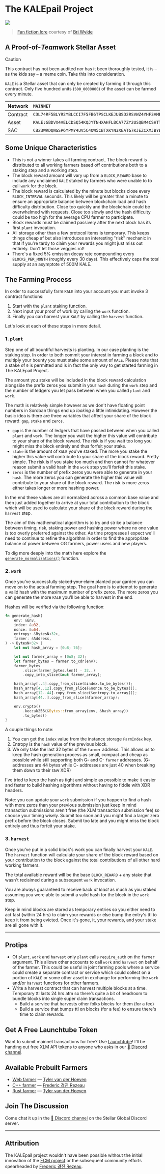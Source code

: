 # The KALEpail Project

![](./assets/farm.jpg)
> [Fan fiction lore](https://kalepail.com/kale) courtesy of [Bri Wylde](https://github.com/briwylde08)

## A Proof-of-<i>Team</i>work Stellar Asset

> [!CAUTION]
> This contract has not been audited nor has it been thoroughly tested, it is – as the kids say – a meme coin. 
> Take this into consideration.

`KALE` is a Stellar asset that can only be created by farming it through this contract. Only five hundred units (`500_0000000`) of the asset can be farmed every minute.

Network | `MAINNET` | `TESTNET`
:--- | :--- | :--- 
Contract | `CDL74RF5BLYR2YBLCCI7F5FB6TPSCLKEJUBSD2RSVWZ4YHF3VMFAIGWA` | `CDBG4XY2T5RRPH7HKGZIWMR2MFPLC6RJ453ITXQGNQXG6LNVL4375MRJ` 
Asset | `KALE:GBDVX4VELCDSQ54KQJYTNHXAHFLBCA77ZY2USQBM4CSHTTV7DME7KALE` | `KALE:GDLN4SLKCSXKBPABPSAH2TOQVCCU6LJAMFMGA6NNMDR6HMB5DQZEFCZH` 
SAC | `CB23WRDQWGSP6YPMY4UV5C4OW5CBTXKYN3XEATG7KJEZCXMJBYEHOUOV` | `CDQKZ76ZS7LYDOZ2E7OG5LUJEWDDUNYBVYRJTBJK6645DZBNJWA7DXCR` 

## Some Unique Characteristics 

* This is not a winner takes all farming contract. The block reward is distributed to all working farmers based off contributions both to a staking step and a working step.
* The block reward amount will vary up from a `BLOCK_REWARD` base to include any unclaimed `KALE` staked by farmers who were unable to to call `work` for the block.
* The block reward is calculated by the minute but blocks close every `BLOCK_INTERVAL` seconds. This likely will be greater than a minute to ensure an appropriate balance between blockchain load and hash difficulty distribution. Close too quickly and the blockchain could be overwhelmed with requests. Close too slowly and the hash difficulty could be too high for the average CPU farmer to participate.
* Block rewards must be claimed passively after the next block has its first `plant` invocation.
* All storage other than a few protocol items is temporary. This keeps things cheap af but also introduces an interesting "risk" mechanic in that if you're tardy to claim your rewards you might just miss out entirely. Don't let those veggies rot!
* There's a fixed 5% emission decay rate compounding every `BLOCKS_PER_MONTH` (roughly every 30 days). This effectively caps the total supply at an asymptote of 500M KALE. 

## The Farming Process

In order to successfully farm `KALE` into your account you must invoke 3 contract functions:
1. Start with the `plant` staking function.
2. Next input your proof of work by calling the `work` function.
3. Finally you can harvest your `KALE` by calling the `harvest` function.

Let's look at each of these steps in more detail.

### 1. `plant`

Step one of all bountiful harvests is planting. In our case planting is the staking step. In order to both commit your interest in farming a block and to multiply your bounty you must stake some amount of `KALE`. Please note that a stake of `0` is permitted and is in fact the only way to get started farming in The KALEpail Project.

The amount you stake will be included in the block reward calculation alongside the prefix zeros you submit in your `hash` during the `work` step and the number of ledgers you let pass between when you called `plant` and `work`. 

The math is relatively simple however as we don't have floating point numbers in Soroban things end up _looking_ a little intimidating. However the basic idea is there are three variables that affect your share of the block reward: `gap`, `stake` and `zeros`.

- `gap` is the number of ledgers that have passed between when you called `plant` and `work`. The longer you wait the higher this value will contribute to your share of the block reward. The risk is if you wait too long you might miss the block entirely and thus forfeit your stake.
- `stake` is the amount of `KALE` you've staked. The more you stake the higher this value will contribute to your share of the block reward. Pretty simple. The risk is if you stake too much and then cannot for whatever reason submit a valid hash in the `work` step you'll forfeit this stake.
- `zeros` is the number of prefix zeros you were able to generate in your `hash`. The more zeros you can generate the higher this value will contribute to your share of the block reward. The risk is more zeros either takes longer or more hashing power. 

In the end these values are all normalized across a common base value and then just added together to arrive at your total contribution to the block which will be used to calculate your share of the block reward during the `harvest` step.

The aim of this mathematical algorithm is to try and strike a balance between timing, risk, staking power and hashing power where no one value is too overly preferred against the other. As time progresses I expect we'll need to continue to refine the algorithm in order to find the appropriate balance of power between OG farmers, power users and new players.

To dig more deeply into the math here explore the [`generate_normalizations()`](https://github.com/kalepail/KALE-sc/blob/main/contracts/kale-sc/src/contract_farm.rs#L322-L363) function.

### 2. `work`

Once you've successfully ~~staked your claim~~ planted your garden you can move on to the actual farming step. The goal here is to attempt to generate a valid hash with the maximum number of prefix zeros. The more zeros you can generate the more `KALE` you'll be able to harvest in the end.

Hashes will be verified via the following function:

```rust
fn generate_hash(
    env: &Env,
    index: &u32,
    nonce: &u64,
    entropy: &BytesN<32>,
    farmer: &Address,
) -> BytesN<32> {
    let mut hash_array = [0u8; 76];

    let mut farmer_array = [0u8; 32];
    let farmer_bytes = farmer.to_xdr(env);
    farmer_bytes
        .slice(farmer_bytes.len() - 32..)
        .copy_into_slice(&mut farmer_array);

    hash_array[..4].copy_from_slice(&index.to_be_bytes());
    hash_array[4..12].copy_from_slice(&nonce.to_be_bytes());
    hash_array[12..44].copy_from_slice(&entropy.to_array());
    hash_array[44..].copy_from_slice(&farmer_array);

    env.crypto()
        .keccak256(&Bytes::from_array(env, &hash_array))
        .to_bytes()
}
```

A couple things to note:

1. You can get the `index` value from the instance storage `FarmIndex` key.
2. Entropy is the `hash` value of the previous block. 
3. We only take the last 32 bytes of the `farmer` address. This allows us to keep the hash generation process as small, compact and cheap as possible while still supporting both G- and C- `farmer` addresses. (G- addresses are 44 bytes while C- addresses are just 40 when breaking them down to their raw XDR)

I've tried to keep the hash as tight and simple as possible to make it easier and faster to build hashing algorithms without having to fiddle with XDR headers.

Note: you can update your `work` submission if you happen to find a hash with more zeros than your previous submission just keep in mind transaction submissions aren't free (the XLM transaction submission fee) so choose your timing wisely. Submit too soon and you might find a larger zero prefix before the block closes. Submit too late and you might miss the block entirely and thus forfeit your stake.

### 3. `harvest`

Once you've put in a solid block's work you can finally harvest your `KALE`. The `harvest` function will calculate your share of the block reward based on your contribution to the block against the total contributions of all other hard working farmers.

The total available reward will be the base `BLOCK_REWARD` + any stake that wasn't reclaimed during a subsequent `work` invocation.

You are always guaranteed to receive back _at least_ as much as you staked assuming you were able to submit a valid hash for the block in the `work` step.

Keep in mind blocks are stored as temporary entries so you either need to act fast (within 24 hrs) to claim your rewards or else bump the entry's ttl to keep it from being evicted. Once it's gone, it, your rewards, and your stake are all gone with it.

---

## Protips

* Of `plant`, `work` and `harvest` only `plant` calls `require_auth` on the `farmer` argument. This allows other accounts to call `work` and `harvest` on behalf of the farmer. This could be useful in joint farming pools where a service could create a separate contract or service which could collect on a portion of `KALE` or some other asset in exchange for performing the `work` and/or `harvest` functions for other farmers.
* Write a harvest contract that can harvest multiple blocks at a time. Temporary ttl lasts 24 hrs atm so there’s quite a bit of headroom to bundle blocks into single super claim transactions.
    * Build a service that harvests other folks blocks for them (for a fee)
    * Build a service that bumps ttl on blocks (for a fee) to ensure there's time to claim rewards.

## Get A Free Launchtube Token

Want to submit mainnet transactions for free? Use [Launchtube](https://github.com/stellar/launchtube)! I'll be handing out free XLM API tokens to anyone who asks in our [🥬 Discord channel](https://discord.gg/hSn6e3qGCN).

## Available Prebuilt Farmers

* [Web farmer](https://kalefarm.xyz/) — [Tyler van der Hoeven](https://github.com/kalepail)
* [C++ farmer](https://github.com/FredericRezeau/kale-miner) — [Frederic 경진 Rezeau](https://github.com/FredericRezeau)
* [Rust farmer](https://github.com/kalepail/kale-farmer) — [Tyler van der Hoeven](https://github.com/kalepail)

## Join The Discussion
Come chat it up in the [🥬 Discord channel](https://discord.gg/hSn6e3qGCN) on the Stellar Global Discord server.

---

## Attribution
The KALEpail project wouldn't have been possible without the initial innovation of the [FCM project](https://github.com/Stellar-Corium/FCM-sc) or the subsequent community efforts spearheaded by [Frederic 경진 Rezeau](https://github.com/FredericRezeau).
